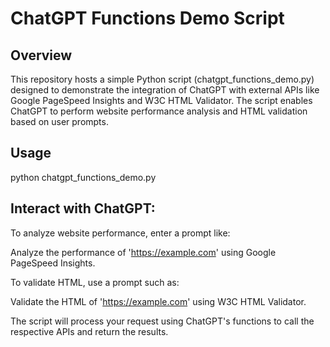 # ChatGPT Functions Demo Script

## Overview

This repository hosts a simple Python script (chatgpt_functions_demo.py) designed to demonstrate the integration of ChatGPT with external APIs like Google PageSpeed Insights and W3C HTML Validator. The script enables ChatGPT to perform website performance analysis and HTML validation based on user prompts.

## Usage

python chatgpt_functions_demo.py

## Interact with ChatGPT:

To analyze website performance, enter a prompt like:

Analyze the performance of 'https://example.com' using Google PageSpeed Insights.

To validate HTML, use a prompt such as:

Validate the HTML of 'https://example.com' using W3C HTML Validator.

The script will process your request using ChatGPT's functions to call the respective APIs and return the results.
